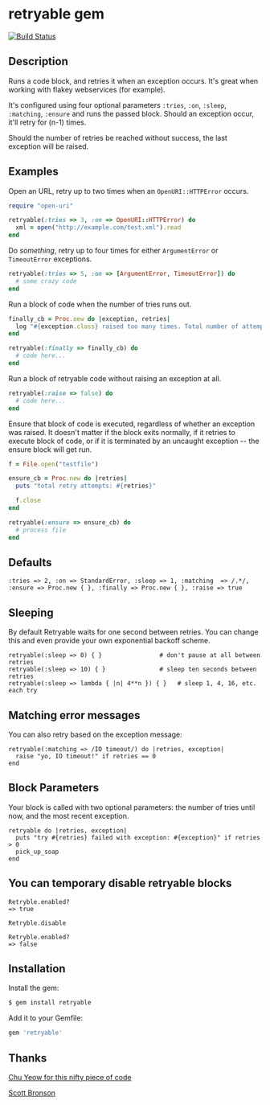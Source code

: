 retryable gem
=====

[![Build Status](https://travis-ci.org/nfedyashev/retryable.png?branch=master)](https://travis-ci.org/nfedyashev/retryable)

Description
--------

Runs a code block, and retries it when an exception occurs. It's great when
working with flakey webservices (for example).

It's configured using four optional parameters `:tries`, `:on`, `:sleep`, `:matching`, `:ensure` and
runs the passed block. Should an exception occur, it'll retry for (n-1) times.

Should the number of retries be reached without success, the last exception
will be raised.


Examples
--------

Open an URL, retry up to two times when an `OpenURI::HTTPError` occurs.

``` ruby
require "open-uri"

retryable(:tries => 3, :on => OpenURI::HTTPError) do
  xml = open("http://example.com/test.xml").read
end
```

Do _something_, retry up to four times for either `ArgumentError` or
`TimeoutError` exceptions.

``` ruby
retryable(:tries => 5, :on => [ArgumentError, TimeoutError]) do
  # some crazy code
end
```

Run a block of code when the number of tries runs out.

``` ruby
finally_cb = Proc.new do |exception, retries|
  log "#{exception.class} raised too many times. Total number of attempts: #{retries + 1}"
end

retryable(:finally => finally_cb) do
  # code here...
end
```

Run a block of retryable code without raising an exception at all.

``` ruby
retryable(:raise => false) do
  # code here...
end
```

Ensure that block of code is executed, regardless of whether an exception was raised. It doesn't matter if the block exits normally, if it retries to execute block of code, or if it is terminated by an uncaught exception -- the ensure block will get run.

``` ruby
f = File.open("testfile")

ensure_cb = Proc.new do |retries|
  puts "total retry attempts: #{retries}"

  f.close
end

retryable(:ensure => ensure_cb) do
  # process file
end
```

## Defaults

    :tries => 2, :on => StandardError, :sleep => 1, :matching  => /.*/, :ensure => Proc.new { }, :finally => Proc.new { }, :raise => true

Sleeping
--------
By default Retryable waits for one second between retries. You can change this and even provide your own exponential backoff scheme.

```
retryable(:sleep => 0) { }                # don't pause at all between retries
retryable(:sleep => 10) { }               # sleep ten seconds between retries
retryable(:sleep => lambda { |n| 4**n }) { }   # sleep 1, 4, 16, etc. each try
```

Matching error messages
--------
You can also retry based on the exception message:

```
retryable(:matching => /IO timeout/) do |retries, exception|
  raise "yo, IO timeout!" if retries == 0
end
```

Block Parameters
--------
Your block is called with two optional parameters: the number of tries until now, and the most recent exception.

```
retryable do |retries, exception|
  puts "try #{retries} failed with exception: #{exception}" if retries > 0
  pick_up_soap
end
```

You can temporary disable retryable blocks
--------

```
Retryble.enabled?
=> true

Retryble.disable

Retryble.enabled?
=> false
```

Installation
-------

Install the gem:

``` bash
$ gem install retryable
```

Add it to your Gemfile:

``` ruby
gem 'retryable'
```

## Thanks

[Chu Yeow for this nifty piece of code](http://blog.codefront.net/2008/01/14/retrying-code-blocks-in-ruby-on-exceptions-whatever/)

[Scott Bronson](https://github.com/bronson/retryable)

